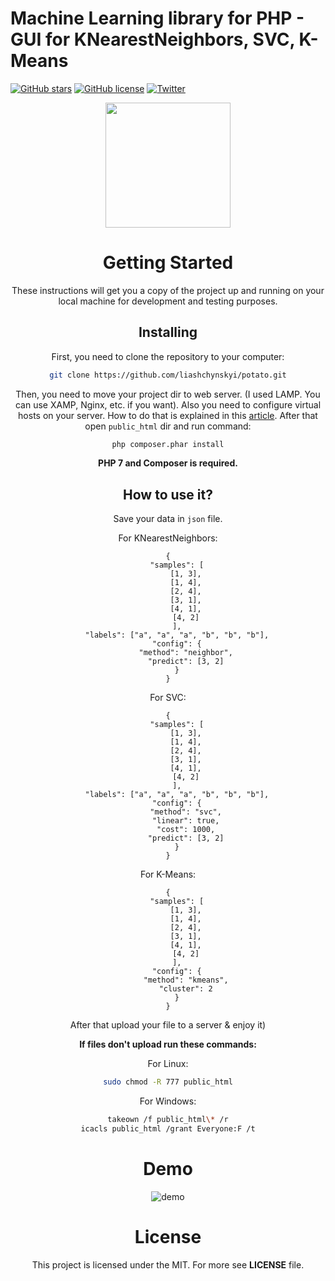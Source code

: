 # Machine Learning library for PHP - GUI for KNearestNeighbors, SVC, K-Means

[![GitHub stars](https://img.shields.io/github/stars/liashchynskyi/PHP-ML-GUI.svg)](https://github.com/liashchynskyi/PHP-ML-GUI/stargazers)
[![GitHub license](https://img.shields.io/badge/license-MIT-blue.svg)](https://raw.githubusercontent.com/liashchynskyi/PHP-ML-GUI/master/LICENSE)
[![Twitter](https://img.shields.io/twitter/url/https/github.com/liashchynskyi/PHP-ML-GUI.svg?style=social)](https://twitter.com/intent/tweet?text=Wow:&url=%5Bobject%20Object%5D)

<center><p><img src="https://image.flaticon.com/icons/svg/247/247468.svg" width="200px"></p><center>


# Getting Started

These instructions will get you a copy of the project up and running on your local machine for development and testing purposes.

## Installing

First, you need to clone the repository to your computer:

```sh
git clone https://github.com/liashchynskyi/potato.git
```

Then, you need to move your project dir to web server. (I used LAMP. You can use XAMP, Nginx, etc. if you want).
Also you need to configure virtual hosts on your server. How to do that is explained in this [article](https://serversforhackers.com/c/configuring-apache-virtual-hosts).
After that open `public_html` dir and run command:

```sh
php composer.phar install
```

**PHP 7 and Composer is required.**



## How to use it?

Save your data in `json` file.

For KNearestNeighbors:

```
{
	"samples": [
		[1, 3],
		[1, 4],
		[2, 4],
		[3, 1],
		[4, 1],
		[4, 2]
	],
	"labels": ["a", "a", "a", "b", "b", "b"],
	"config": {
		"method": "neighbor",
		"predict": [3, 2]
	}
}

```

For SVC:

```
{
	"samples": [
		[1, 3],
		[1, 4],
		[2, 4],
		[3, 1],
		[4, 1],
		[4, 2]
	],
	"labels": ["a", "a", "a", "b", "b", "b"],
	"config": {
		"method": "svc",
		"linear": true,
		"cost": 1000,
		"predict": [3, 2]
	}
}

```

For K-Means:

```
{
	"samples": [
		[1, 3],
		[1, 4],
		[2, 4],
		[3, 1],
		[4, 1],
		[4, 2]
	],
	"config": {
		"method": "kmeans",
		"cluster": 2
	}
}

```

After that upload your file to a server & enjoy it)

**If files don't upload run these commands:**

For Linux:

```sh
sudo chmod -R 777 public_html
```

For Windows:

```sh
takeown /f public_html\* /r
icacls public_html /grant Everyone:F /t
```

# Demo

![demo](http://i.imgur.com/RYmVNii.gif)

# License

This project is licensed under the MIT. For more see **LICENSE** file.
